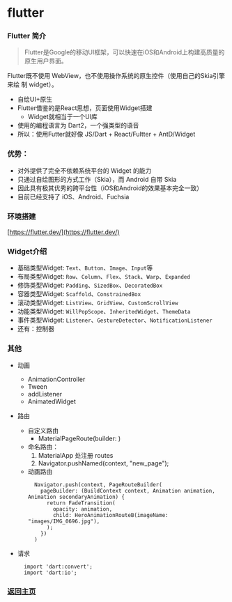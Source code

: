 # flutter

### Flutter 简介

> Flutter是Google的移动UI框架，可以快速在iOS和Android上构建高质量的原生用户界面。

Flutter既不使用 WebView，也不使用操作系统的原生控件（使用自己的Skia引擎来绘 制 widget）。
* 自绘UI+原生
* Flutter借鉴的是React思想，页面使用Widget搭建
  * Widget就相当于一个UI库
* 使用的编程语言为 Dart2，一个强类型的语音
* 所以：使用Futter就好像 JS/Dart + React/Fultter + AntD/Widget
 
### 优势：
* 对外提供了完全不依赖系统平台的 Widget 的能力
* 只通过自绘图形的方式工作（Skia），而 Android 自带 Skia
* 因此具有极其优秀的跨平台性（iOS和Android的效果基本完全一致）
* 目前已经支持了 iOS、Android、Fuchsia

### 环境搭建
[https://flutter.dev/](https://flutter.dev/)

### Widget介绍
* 基础类型Widget: `Text`、`Button`、`Image`、`Input`等
* 布局类型Widget: `Row`、`Column`、`Flex`、`Stack`、`Warp`、`Expanded`
* 修饰类型Widget: `Padding`、`SizedBox`、`DecoratedBox`
* 容器类型Widget: `Scaffold`、`ConstrainedBox`
* 滚动类型Widget: `ListView`、`GridView`、`CustomScrollView`
* 功能类型Widget: `WillPopScope`、`InheritedWidget`、`ThemeData`
* 事件类型Widget: `Listener`、`GestureDetector`、`NotificationListener`
* 还有：控制器

### 其他
* 动画
  * AnimationController
  * Tween
  * addListener
  * AnimatedWidget
* 路由
  * 自定义路由
    * MaterialPageRoute(builder: )
  * 命名路由：
    1. MaterialApp 处注册 routes 
    2. Navigator.pushNamed(context, "new_page");
  * 动画路由
    ```
      Navigator.push(context, PageRouteBuilder(
        pageBuilder: (BuildContext context, Animation animation, Animation secondaryAnimation) {
          return FadeTransition(
            opacity: animation,
            child: HeroAnimationRouteB(imageName: "images/IMG_0696.jpg"),
          );
        })
      )
    ```
   
* 请求
  ```
    import 'dart:convert';
    import 'dart:io';
  ```


### [返回主页](/README.md)